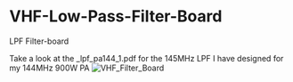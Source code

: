 # VHF-Low-Pass-Filter-Board
LPF Filter-board

Take a look at the _lpf_pa144_1.pdf for the 145MHz LPF I have designed for my 144MHz 900W PA
![VHF_Filter_Board](https://github.com/CT7ABA/VHF-Low-Pass-Filter-Board/assets/26884406/1189bfcb-9957-4b0c-b9d3-abdb7bf8beea)
